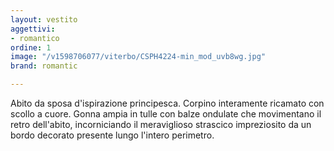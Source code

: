 ```yaml
---
layout: vestito
aggettivi:
- romantico
ordine: 1
image: "/v1598706077/viterbo/CSPH4224-min_mod_uvb8wg.jpg"
brand: romantic

---
```

Abito da sposa d'ispirazione principesca. Corpino interamente ricamato con scollo a cuore. Gonna ampia in tulle con balze ondulate che movimentano il retro dell'abito, incorniciando il meraviglioso strascico impreziosito da un bordo decorato presente lungo l'intero perimetro.